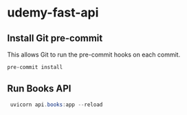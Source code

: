 # udemy-fast-api

## Install Git pre-commit
This allows Git to run the pre-commit hooks on each commit.
```powershell
pre-commit install
```

## Run Books API
```powershell
 uvicorn api.books:app --reload 
```